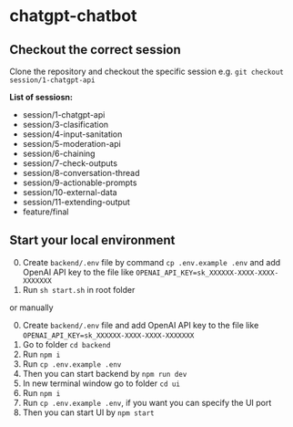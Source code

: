 # chatgpt-chatbot

## Checkout the correct session

Clone the repository and checkout the specific session e.g. `git checkout session/1-chatgpt-api`

**List of sessiosn:**

- session/1-chatgpt-api
- session/3-clasification
- session/4-input-sanitation
- session/5-moderation-api
- session/6-chaining
- session/7-check-outputs
- session/8-conversation-thread
- session/9-actionable-prompts
- session/10-external-data
- session/11-extending-output
- feature/final


## Start your local environment

0. Create `backend/.env` file by command `cp .env.example .env` and add OpenAI API key to the file like `OPENAI_API_KEY=sk_XXXXXX-XXXX-XXXX-XXXXXXX`
1. Run `sh start.sh` in root folder

or manually

0. Create `backend/.env` file and add OpenAI API key to the file like `OPENAI_API_KEY=sk_XXXXXX-XXXX-XXXX-XXXXXXX`
1. Go to folder `cd backend`
2. Run `npm i` 
3. Run `cp .env.example .env`
4. Then you can start backend by `npm run dev`
5. In new terminal window go to folder `cd ui`
6. Run `npm i` 
7. Run `cp .env.example .env`, if you want you can specify the UI port
8. Then you can start UI by `npm start`